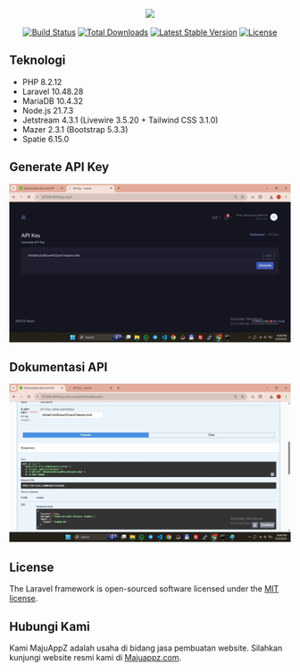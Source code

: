 <p align="center"><a href="https://laravel.com" target="_blank"><img src="https://raw.githubusercontent.com/laravel/art/master/logo-lockup/5%20SVG/2%20CMYK/1%20Full%20Color/laravel-logolockup-cmyk-red.svg" width="400"></a></p>

<p align="center">
<a href="https://travis-ci.org/laravel/framework"><img src="https://travis-ci.org/laravel/framework.svg" alt="Build Status"></a>
<a href="https://packagist.org/packages/laravel/framework"><img src="https://img.shields.io/packagist/dt/laravel/framework" alt="Total Downloads"></a>
<a href="https://packagist.org/packages/laravel/framework"><img src="https://img.shields.io/packagist/v/laravel/framework" alt="Latest Stable Version"></a>
<a href="https://packagist.org/packages/laravel/framework"><img src="https://img.shields.io/packagist/l/laravel/framework" alt="License"></a>
</p>

## Teknologi

- PHP 8.2.12
- Laravel 10.48.28
- MariaDB 10.4.32 
- Node.js 21.7.3
- Jetstream 4.3.1 (Livewire 3.5.20 + Tailwind CSS 3.1.0)
- Mazer 2.3.1 (Bootstrap 5.3.3)
- Spatie 6.15.0

## Generate API Key

<p align="center">
<img src="ss/generate-api-key.jpg" alt="Generate API Key" title="Generate API Key">
</p>

## Dokumentasi API

<p align="center">
<img src="ss/dokumentasi-api.jpg" alt="Dokumentasi API" title="Dokumentasi API">
</p>

## License

The Laravel framework is open-sourced software licensed under the [MIT license](https://opensource.org/licenses/MIT).

## Hubungi Kami

Kami MajuAppZ adalah usaha di bidang jasa pembuatan website. Silahkan kunjungi website resmi kami di [Majuappz.com](https://majuappz.com).